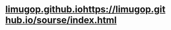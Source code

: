 # [limugop.github.io](https://limugop.github.io/sourse/index.html)https://limugop.github.io/sourse/index.html
